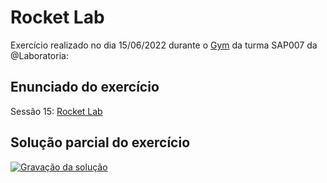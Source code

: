 # Rocket Lab

Exercício realizado no dia 15/06/2022 durante o [Gym](https://github.com/Laboratoria/SAP007-gym) da turma SAP007 da @Laboratoria:

## Enunciado do exercício

Sessão 15: [Rocket Lab](https://github.com/Laboratoria/SAP007-gym/blob/main/session-15/exercises/rocket-lab-web/README.md)

## Solução parcial do exercício

[![Gravação da solução](https://img.youtube.com/vi/SCFZi46rV6w/0.jpg)](https://youtu.be/SCFZi46rV6w)
